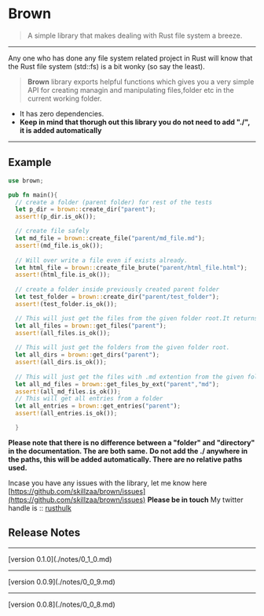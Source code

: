 # Brown
 > A simple library that makes dealing with Rust file system a breeze.
 ---

 Any one who has done any file system related project in Rust will know that the Rust file system (std::fs) is a bit wonky (so say the least).


 >**Brown** library exports helpful functions which gives you a very simple API for creating managin and manipulating files,folder etc in the current working folder.

 - It has zero dependencies.
 - **Keep in mind that thorugh out this library you do not need to add "./", it is added automatically**

 ---
 ## Example

```rust
use brown;

pub fn main(){
  // create a folder (parent folder) for rest of the tests
  let p_dir = brown::create_dir("parent");
  assert!(p_dir.is_ok());

  // create file safely
  let md_file = brown::create_file("parent/md_file.md");
  assert!(md_file.is_ok());
  
  // Will over write a file even if exists already.
  let html_file = brown::create_file_brute("parent/html_file.html");
  assert!(html_file.is_ok());
  
  // create a folder inside previously created parent folder 
  let test_folder = brown::create_dir("parent/test_folder");
  assert!(test_folder.is_ok());

  // This will just get the files from the given folder root.It returns a Vec of DirEntry objects (std::fs::DirEntry). Many fn in this lib consume DirEntry object.  
  let all_files = brown::get_files("parent");
  assert!(all_files.is_ok());
  
  // This will just get the folders from the given folder root. 
  let all_dirs = brown::get_dirs("parent");
  assert!(all_dirs.is_ok());
  
  // This will just get the files with .md extention from the given folder root.
  let all_md_files = brown::get_files_by_ext("parent","md");
  assert!(all_md_files.is_ok());
  // This will get all entries from a folder
  let all_entries = brown::get_entries("parent");
  assert!(all_entries.is_ok());

  }

```

 **Please note that there is no difference between a "folder" and "directory" in the documentation. The are both same.**
 **Do not add the ./ anywhere in the paths, this will be added automatically. There are no relative paths used.**

Incase you have any issues with the library, let me know here [https://github.com/skillzaa/brown/issues](https://github.com/skillzaa/brown/issues)
**Please be in touch**
My twitter handle is :: [rusthulk](https://twitter.com/rusthulk)

## Release Notes
<hr/>
[version 0.1.0](./notes/0_1_0.md) 
<hr/>
[version 0.0.9](./notes/0_0_9.md) 
<hr/>
[version 0.0.8](./notes/0_0_8.md)
